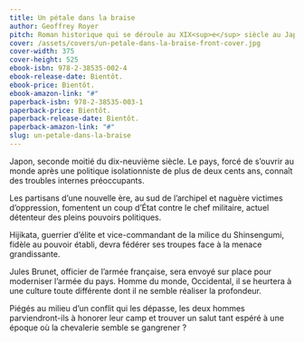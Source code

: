 ```yaml
---
title: Un pétale dans la braise
author: Geoffrey Royer
pitch: Roman historique qui se déroule au XIX<sup>e</sup> siècle au Japon, où un Français se bat aux côtés d’un Japonais.
cover: /assets/covers/un-petale-dans-la-braise-front-cover.jpg
cover-width: 375
cover-height: 525
ebook-isbn: 978-2-38535-002-4
ebook-release-date: Bientôt.
ebook-price: Bientôt.
ebook-amazon-link: "#"
paperback-isbn: 978-2-38535-003-1
paperback-price: Bientôt.
paperback-release-date: Bientôt.
paperback-amazon-link: "#"
slug: un-petale-dans-la-braise
---
```

Japon, seconde moitié du dix-neuvième siècle. Le pays, forcé de s’ouvrir au monde après une politique isolationniste de plus de deux cents ans, connaît des troubles internes préoccupants.

Les partisans d’une nouvelle ère, au sud de l’archipel et naguère victimes d’oppression, fomentent un coup d’État contre le chef militaire, actuel détenteur des pleins pouvoirs politiques.

Hijikata, guerrier d’élite et vice-commandant de la milice du Shinsengumi, fidèle au pouvoir établi, devra fédérer ses troupes face à la menace grandissante.

Jules Brunet, officier de l’armée française, sera envoyé sur place pour moderniser l’armée du pays. Homme du monde, Occidental, il se heurtera à une culture toute différente dont il ne semble réaliser la profondeur.

Piégés au milieu d’un conflit qui les dépasse, les deux hommes parviendront-ils à honorer leur camp et trouver un salut tant espéré à une époque où la chevalerie semble se gangrener ?